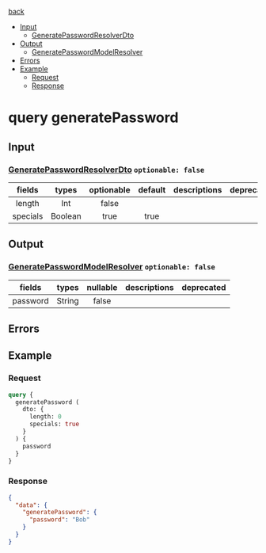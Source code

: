 [back](../tableOfContent.md)
* [Input](#input)
  * [GeneratePasswordResolverDto](#generatepasswordresolverdto-optionable-false)
* [Output](#output)
  * [GeneratePasswordModelResolver](#generatepasswordmodelresolver-optionable-false)
* [Errors](#errors)
* [Example](#example)
  * [Request](#request)
  * [Response](#response)

# query generatePassword
 
## Input
### [GeneratePasswordResolverDto](../assets/inputs/generatepasswordresolverdto.md) `optionable: false`
| fields |types |optionable |default |descriptions |deprecated |
| :----:  |:---:  |:--------:  |:-----:  |:----------:  |:--------:  |
| length |Int |false | | | |
| specials |Boolean |true |true | | 

## Output
### [GeneratePasswordModelResolver](../assets/types/generatepasswordmodelresolver.md) `optionable: false`
| fields |types |nullable |descriptions |deprecated |
| :----:  |:---:  |:--------:  |:----------:  |:--------:  |
| password |String |false | | 

## Errors
## Example
### Request
```graphql
query {
  generatePassword (
    dto: {
      length: 0
      specials: true
    }
  ) {
    password
  }
}
```
### Response
```json
{
  "data": {
    "generatePassword": {
      "password": "Bob"
    }
  }
}
```